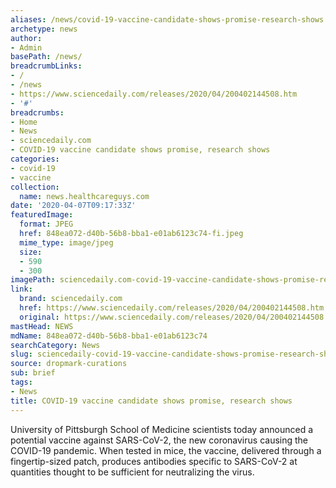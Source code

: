 ```yaml
---
aliases: /news/covid-19-vaccine-candidate-shows-promise-research-shows
archetype: news
author:
- Admin
basePath: /news/
breadcrumbLinks:
- /
- /news
- https://www.sciencedaily.com/releases/2020/04/200402144508.htm
- '#'
breadcrumbs:
- Home
- News
- sciencedaily.com
- COVID-19 vaccine candidate shows promise, research shows
categories:
- covid-19
- vaccine
collection:
  name: news.healthcareguys.com
date: '2020-04-07T09:17:33Z'
featuredImage:
  format: JPEG
  href: 848ea072-d40b-56b8-bba1-e01ab6123c74-fi.jpeg
  mime_type: image/jpeg
  size:
  - 590
  - 300
imagePath: sciencedaily.com-covid-19-vaccine-candidate-shows-promise-research-shows
link:
  brand: sciencedaily.com
  href: https://www.sciencedaily.com/releases/2020/04/200402144508.htm
  original: https://www.sciencedaily.com/releases/2020/04/200402144508.htm
mastHead: NEWS
mdName: 848ea072-d40b-56b8-bba1-e01ab6123c74
searchCategory: News
slug: sciencedaily-covid-19-vaccine-candidate-shows-promise-research-shows
source: dropmark-curations
sub: brief
tags:
- News
title: COVID-19 vaccine candidate shows promise, research shows
---
```


University of Pittsburgh School of Medicine scientists today announced a potential vaccine against SARS-CoV-2, the new coronavirus causing the COVID-19 pandemic. When tested in mice, the vaccine, delivered through a fingertip-sized patch, produces antibodies specific to SARS-CoV-2 at quantities thought to be sufficient for neutralizing the virus.
